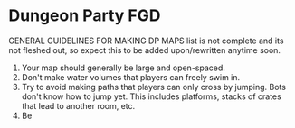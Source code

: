 # Dungeon Party FGD
 
GENERAL GUIDELINES FOR MAKING DP MAPS
list is not complete and its not fleshed out, so expect this to be added upon/rewritten anytime soon.


1. Your map should generally be large and open-spaced.
1. Don't make water volumes that players can freely swim in.
2. Try to avoid making paths that players can only cross by jumping. Bots don't know how to jump yet. This includes platforms, stacks of crates that lead to another room, etc.
3. Be